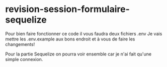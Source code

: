 # revision-session-formulaire-sequelize

Pour bien faire fonctionner ce code il vous faudra deux fichiers .env
Je vais mettre les .env.example aux bons endroit et à vous de faire les changements!

Pour la partie Sequelize on pourra voir ensemble car je n'ai fait qu'une simple connexion.